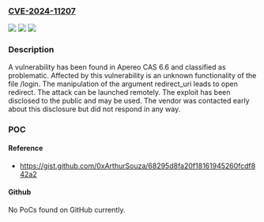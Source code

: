 ### [CVE-2024-11207](https://cve.mitre.org/cgi-bin/cvename.cgi?name=CVE-2024-11207)
![](https://img.shields.io/static/v1?label=Product&message=CAS&color=blue)
![](https://img.shields.io/static/v1?label=Version&message=%3D%206.6%20&color=brighgreen)
![](https://img.shields.io/static/v1?label=Vulnerability&message=Open%20Redirect&color=brighgreen)

### Description

A vulnerability has been found in Apereo CAS 6.6 and classified as problematic. Affected by this vulnerability is an unknown functionality of the file /login. The manipulation of the argument redirect_uri leads to open redirect. The attack can be launched remotely. The exploit has been disclosed to the public and may be used. The vendor was contacted early about this disclosure but did not respond in any way.

### POC

#### Reference
- https://gist.github.com/0xArthurSouza/68295d8fa20f18161945260fcdf842a2

#### Github
No PoCs found on GitHub currently.

